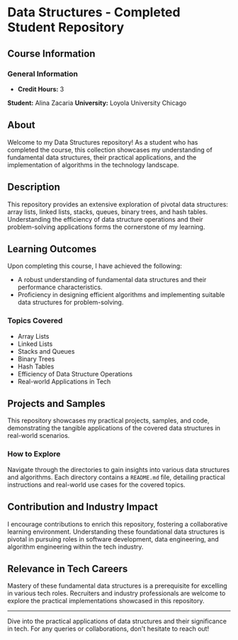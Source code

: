 # Data Structures - Completed Student Repository

## Course Information
### General Information
- **Credit Hours:** 3

**Student:** Alina Zacaria
**University:** Loyola University Chicago

## About
Welcome to my Data Structures repository! As a student who has completed the course, this collection showcases my understanding of fundamental data structures, their practical applications, and the implementation of algorithms in the technology landscape.

## Description
This repository provides an extensive exploration of pivotal data structures: array lists, linked lists, stacks, queues, binary trees, and hash tables. Understanding the efficiency of data structure operations and their problem-solving applications forms the cornerstone of my learning.

## Learning Outcomes
Upon completing this course, I have achieved the following:
- A robust understanding of fundamental data structures and their performance characteristics.
- Proficiency in designing efficient algorithms and implementing suitable data structures for problem-solving.

### Topics Covered
- Array Lists
- Linked Lists
- Stacks and Queues
- Binary Trees
- Hash Tables
- Efficiency of Data Structure Operations
- Real-world Applications in Tech

## Projects and Samples
This repository showcases my practical projects, samples, and code, demonstrating the tangible applications of the covered data structures in real-world scenarios.

### How to Explore
Navigate through the directories to gain insights into various data structures and algorithms. Each directory contains a `README.md` file, detailing practical instructions and real-world use cases for the covered topics.

## Contribution and Industry Impact
I encourage contributions to enrich this repository, fostering a collaborative learning environment. Understanding these foundational data structures is pivotal in pursuing roles in software development, data engineering, and algorithm engineering within the tech industry.

## Relevance in Tech Careers
Mastery of these fundamental data structures is a prerequisite for excelling in various tech roles. Recruiters and industry professionals are welcome to explore the practical implementations showcased in this repository.

---

Dive into the practical applications of data structures and their significance in tech. For any queries or collaborations, don't hesitate to reach out!
